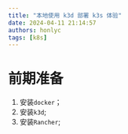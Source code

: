 ```yaml
---
title: "本地使用 k3d 部署 k3s 体验"
date: 2024-04-11 21:14:57
authors: honlyc
tags: [k8s]
---
```


# 前期准备

1. 安装`docker`；
2. 安装`k3d`;
3. 安装`Rancher`;